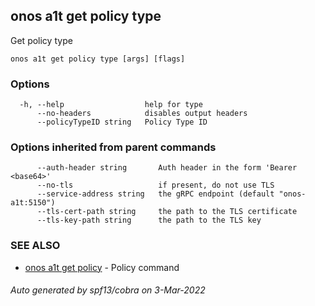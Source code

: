 ## onos a1t get policy type

Get policy type

```
onos a1t get policy type [args] [flags]
```

### Options

```
  -h, --help                  help for type
      --no-headers            disables output headers
      --policyTypeID string   Policy Type ID
```

### Options inherited from parent commands

```
      --auth-header string       Auth header in the form 'Bearer <base64>'
      --no-tls                   if present, do not use TLS
      --service-address string   the gRPC endpoint (default "onos-a1t:5150")
      --tls-cert-path string     the path to the TLS certificate
      --tls-key-path string      the path to the TLS key
```

### SEE ALSO

* [onos a1t get policy](onos_a1t_get_policy.md)	 - Policy command

###### Auto generated by spf13/cobra on 3-Mar-2022
